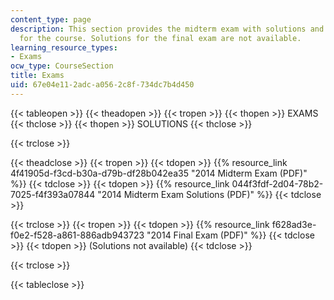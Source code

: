 ```yaml
---
content_type: page
description: This section provides the midterm exam with solutions and the final exam
  for the course. Solutions for the final exam are not available.
learning_resource_types:
- Exams
ocw_type: CourseSection
title: Exams
uid: 67e04e11-2adc-a056-2c8f-734dc7b4d450
---
```


{{< tableopen >}}
{{< theadopen >}}
{{< tropen >}}
{{< thopen >}}
EXAMS
{{< thclose >}}
{{< thopen >}}
SOLUTIONS
{{< thclose >}}

{{< trclose >}}

{{< theadclose >}}
{{< tropen >}}
{{< tdopen >}}
{{% resource_link 4f41905d-f3cd-b30a-d79b-df28b042ea35 "2014 Midterm Exam (PDF)" %}}
{{< tdclose >}}
{{< tdopen >}}
{{% resource_link 044f3fdf-2d04-78b2-7025-f4f393a07844 "2014 Midterm Exam Solutions (PDF)" %}}
{{< tdclose >}}

{{< trclose >}}
{{< tropen >}}
{{< tdopen >}}
{{% resource_link f628ad3e-f0e2-f528-a861-886adb943723 "2014 Final Exam (PDF)" %}}
{{< tdclose >}}
{{< tdopen >}}
(Solutions not available)
{{< tdclose >}}

{{< trclose >}}

{{< tableclose >}}